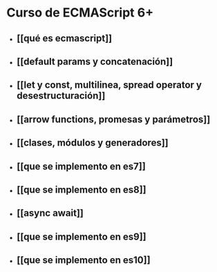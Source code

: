 # Curso de ECMAScript 6+
* ## [[qué es ecmascript]]
* ## [[default params y concatenación]]
* ## [[let y const, multilinea, spread operator y desestructuración]]
* ## [[arrow functions, promesas y parámetros]]
* ## [[clases, módulos y generadores]]
* ## [[que se implemento en es7]]
* ## [[que se implemento en es8]]
* ## [[async await]]
* ## [[que se implemento en es9]]
* ## [[que se implemento en es10]]